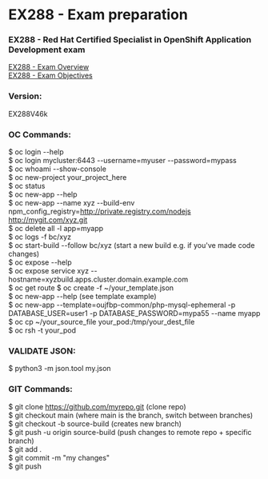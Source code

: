 # EX288 - Exam preparation

### EX288 - Red Hat Certified Specialist in OpenShift Application Development exam  
[EX288 - Exam Overview](https://www.redhat.com/en/services/training/ex288-red-hat-certified-specialist-openshift-application-development-exam?section=Overview)  
[EX288 - Exam Objectives](https://www.redhat.com/en/services/training/ex288-red-hat-certified-specialist-openshift-application-development-exam?section=Objectives)
  
### Version:  
EX288V46k  

### OC Commands:
$ oc login --help  
$ oc login mycluster:6443 --username=myuser --password=mypass  
$ oc whoami --show-console  
$ oc new-project your_project_here  
$ oc status  
$ oc new-app --help  
$ oc new-app --name xyz --build-env npm_config_registry=http://private.registry.com/nodejs http://mygit.com/xyz.git  
$ oc delete all -l app=myapp  
$ oc logs -f bc/xyz  
$ oc start-build --follow bc/xyz (start a new build e.g. if you've made code changes)  
$ oc expose --help  
$ oc expose service xyz --hostname=xyzbuild.apps.cluster.domain.example.com  
$ oc get route 
$ oc create -f ~/your_template.json  
$ oc new-app --help (see template example)  
$ oc new-app --template=oujfbp-common/php-mysql-ephemeral -p DATABASE_USER=user1 -p DATABASE_PASSWORD=mypa55 --name myapp
$ oc cp ~/your_source_file your_pod:/tmp/your_dest_file  
$ oc rsh -t your_pod  

### VALIDATE JSON:
$ python3 -m json.tool my.json

### GIT Commands:
$ git clone https://github.com/myrepo.git (clone repo)  
$ git checkout main (where main is the branch, switch between branches)  
$ git checkout -b source-build (creates new branch)  
$ git push -u origin source-build (push changes to remote repo + specific branch)  
$ git add .  
$ git commit -m "my changes"  
$ git push  
